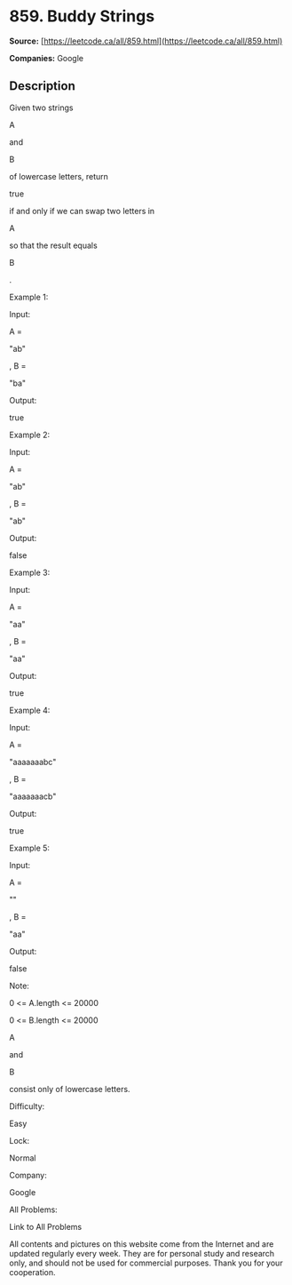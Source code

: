 # 859. Buddy Strings

**Source:** [https://leetcode.ca/all/859.html](https://leetcode.ca/all/859.html)

**Companies:** Google

## Description

Given two strings

A

and

B

of lowercase letters, return

true

if and only if we can swap two letters in

A

so that the result equals

B

.

Example 1:

Input:

A =

"ab"

, B =

"ba"

Output:

true

Example 2:

Input:

A =

"ab"

, B =

"ab"

Output:

false

Example 3:

Input:

A =

"aa"

, B =

"aa"

Output:

true

Example 4:

Input:

A =

"aaaaaaabc"

, B =

"aaaaaaacb"

Output:

true

Example 5:

Input:

A =

""

, B =

"aa"

Output:

false

Note:

0 <= A.length <= 20000

0 <= B.length <= 20000

A

and

B

consist only of lowercase
                                letters.

Difficulty:

Easy

Lock:

Normal

Company:

Google

All Problems:

Link to All Problems

All contents and pictures on this website come from the Internet and are updated regularly every week. They are for personal study and research only, and should not be used for commercial purposes. Thank you for your cooperation.

